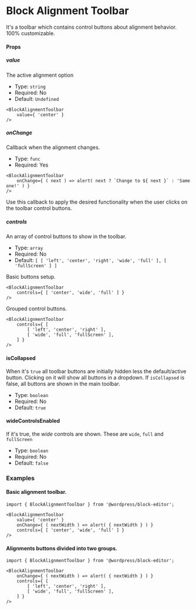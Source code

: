 # Block Alignment Toolbar

It's a toolbar which contains control buttons about alignment behavior. 100% customizable.

#### Props

##### value

The active alignment option 

- Type: `string`
- Required: No
- Default: `Undefined`

```es6
<BlockAlignmentToolbar
    value={ 'center' }
/>
```

##### onChange

Callback when the alignment changes.

- Type: `func`
- Required: Yes

```es6
<BlockAlignmentToolbar
    onChange={ ( next ) => alert( next ? `Change to ${ next }` : 'Same one!' ) }
/>
```

Use this callback to apply the desired functionality when the user clicks on the toolbar control buttons.  

##### controls

An array of control buttons to show in the toolbar.

- Type: `array`
- Required: No
- Default: `[ [ 'left', 'center', 'right', 'wide', 'full' ], [ 'fullScreen' ] ]`

Basic buttons setup.
```es6
<BlockAlignmentToolbar
    controls={ [ 'center', 'wide', 'full' ] }
/>
```

Grouped control buttons.

```es6
<BlockAlignmentToolbar
    controls={ [
        [ 'left', 'center', 'right' ],
        [ 'wide', 'full', 'fullScreen' ],
    ] }
/>
```

#### isCollapsed

When it's `true` all toolbar buttons are initially hidden less the default/active button.
Clicking on it will show all buttons in a dropdown.
If `isCollapsed` is false, all buttons are shown in the main toolbar.

- Type: `boolean`
- Required: No
- Default: `true`

#### wideControlsEnabled

If it's true, the _wide_ controls are shown. These are `wide`, `full` and `fullScreen`

- Type: `boolean`
- Required: No
- Default: `false`

### Examples

#### Basic alignment toolbar.
  
```es6
import { BlockAlignmentToolbar } from '@wordpress/block-editor';

<BlockAlignmentToolbar
    value={ 'center' }
    onChange={ ( nextWidth ) => alert( { nextWidth } ) }
    controls={ [ 'center', 'wide', 'full' ] }
/>
```

#### Alignments buttons divided into two groups.

```es6
import { BlockAlignmentToolbar } from '@wordpress/block-editor';

<BlockAlignmentToolbar
    onChange={ ( nextWidth ) => alert( { nextWidth } ) }
    controls={ [
        [ 'left', 'center', 'right' ],
        [ 'wide', 'full', 'fullScreen' ],
    ] }
/>
```
